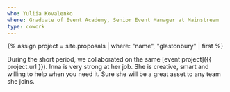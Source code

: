 ```yaml
---
who: Yuliia Kovalenko
where: Graduate of Event Academy, Senior Event Manager at Mainstream
type: cowork
---
```


{% assign project = site.proposals | where: "name", "glastonbury" | first %}

During the short period, we collaborated on the same [event project]({{ project.url }}). Inna is very strong at her job.
She is creative, smart and willing to help when you need it. Sure she will be a great asset to any team she joins.
